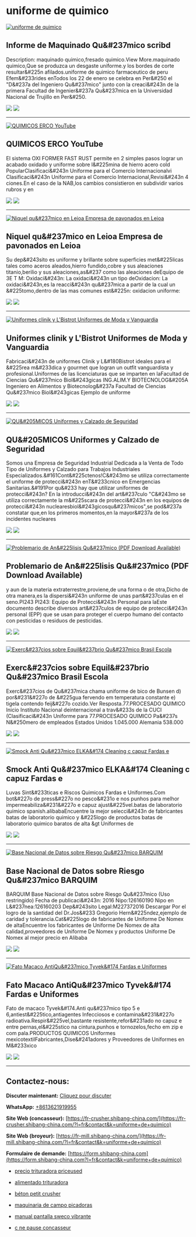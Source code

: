 # uniforme de quimico

<a href="https://swt.shibang-china.com/?l=fr&img&k=uniforme+de+quimico" target="_blank">![uniforme de quimico](http://static.shibang-china.com/all-800x300/777.jpg)</a>

## Informe de Maquinado Qu&#237mico scribd
Description: maquinado quimico,fresado quimico.View More.maquinado quimico,Que se produzca un desgaste uniforme.y los bordes de corte resultar&#225n afilados.uniforme de quimico farmaceutico de peru Efem&#233rides enTodos los 22 de enero se celebra en Per&#250 el "D&#237a del Ingeniero Qu&#237mico" junto con la creaci&#243n de la primera Facultad de Ingenier&#237a Qu&#237mica en la Universidad Nacional de Trujillo en Per&#250.


<a href="https://whatsapp.shibangsoft.com/WhatsApp.php" target="_blank" title="WhatsApp">![](http://static.shibang-china.com/icon/whatsapp.png)</a> <a href="https://swt.shibang-china.com/?l=fr&icon&k=uniforme+de+quimico" target="_blank">![](http://static.shibang-china.com/icon/chat-fr.png)</a>

---

<a href="https://swt.shibang-china.com/?l=fr&img&k=uniforme+de+quimico" target="_blank">![QUIMICOS ERCO YouTube](http://static.shibang-china.com/all-800x300/1133.jpg)</a>

## QUIMICOS ERCO YouTube
El sistema OXI FORMER FAST RUST permite en 2 simples pasos lograr un acabado oxidado y uniforme sobre l&#225mina de hierro acero cold PopularClasificaci&#243n Uniforme para el Comercio Internacionalvi Clasificaci&#243n Uniforme para el Comercio Internacional,Revisi&#243n 4 ciones.En el caso de la NAB,los cambios consistieron en subdividir varios rubros y en


<a href="https://whatsapp.shibangsoft.com/WhatsApp.php" target="_blank" title="WhatsApp">![](http://static.shibang-china.com/icon/whatsapp.png)</a> <a href="https://swt.shibang-china.com/?l=fr&icon&k=uniforme+de+quimico" target="_blank">![](http://static.shibang-china.com/icon/chat-fr.png)</a>

---

<a href="https://swt.shibang-china.com/?l=fr&img&k=uniforme+de+quimico" target="_blank">![Niquel qu&#237mico en Leioa Empresa de pavonados en Leioa](http://static.shibang-china.com/all-800x300/390.jpg)</a>

## Niquel qu&#237mico en Leioa Empresa de pavonados en Leioa
Su dep&#243sito es uniforme y brillante sobre superficies met&#225licas tales como aceros aleados,hierro fundido,cobre y sus aleaciones titanio,berilio y sus aleaciones,as&#237 como las aleaciones deEquipo de 3E T M: Oxidaci&#243n: La oxidaci&#243n un tipo deOxidacion: La oxidaci&#243n,es la reacci&#243n qu&#237mica a partir de la cual un &#225tomo,dentro de las mas comunes est&#225n: oxidacion uniforme:


<a href="https://whatsapp.shibangsoft.com/WhatsApp.php" target="_blank" title="WhatsApp">![](http://static.shibang-china.com/icon/whatsapp.png)</a> <a href="https://swt.shibang-china.com/?l=fr&icon&k=uniforme+de+quimico" target="_blank">![](http://static.shibang-china.com/icon/chat-fr.png)</a>

---

<a href="https://swt.shibang-china.com/?l=fr&img&k=uniforme+de+quimico" target="_blank">![Uniformes clinik y L'Bistrot Uniformes de Moda y Vanguardia](http://static.shibang-china.com/all-800x300/460.jpg)</a>

## Uniformes clinik y L'Bistrot Uniformes de Moda y Vanguardia
Fabricaci&#243n de uniformes Clinik y L&#180Bistrot ideales para el &#225rea m&#233dica y gourmet que logran un outfit vanguardista y profesional.Uniformes de las licenciaturas que se imparten en laFacultad de Ciencias Qu&#237mico Biol&#243gicas ING.ALIM.Y BIOTECNOLOG&#205A Ingeniero en Alimentos y Biotecnolog&#237a Facultad de Ciencias Qu&#237mico Biol&#243gicas Ejemplo de uniforme


<a href="https://whatsapp.shibangsoft.com/WhatsApp.php" target="_blank" title="WhatsApp">![](http://static.shibang-china.com/icon/whatsapp.png)</a> <a href="https://swt.shibang-china.com/?l=fr&icon&k=uniforme+de+quimico" target="_blank">![](http://static.shibang-china.com/icon/chat-fr.png)</a>

---

<a href="https://swt.shibang-china.com/?l=fr&img&k=uniforme+de+quimico" target="_blank">![QU&#205MICOS Uniformes y Calzado de Seguridad](http://static.shibang-china.com/all-800x300/423.jpg)</a>

## QU&#205MICOS Uniformes y Calzado de Seguridad
Somos una Empresa de Seguridad Industrial Dedicada a la Venta de Todo Tipo de Uniformes y Calzado para Trabajos Industriales Especializados.&#161Cont&#225ctenos!C&#243mo se utiliza correctamente el uniforme de protecci&#243n enT&#233cnico en Emergencias Sanitarias.&#191Por qu&#233 hay que utilizar uniformes de protecci&#243n? En la introducci&#243n del art&#237culo "C&#243mo se utiliza correctamente la m&#225scara de protecci&#243n en los equipos de protecci&#243n nuclearesbiol&#243gicosqu&#237micos",se pod&#237a constatar que,en los primeros momentos,en la mayor&#237a de los incidentes nucleares


<a href="https://whatsapp.shibangsoft.com/WhatsApp.php" target="_blank" title="WhatsApp">![](http://static.shibang-china.com/icon/whatsapp.png)</a> <a href="https://swt.shibang-china.com/?l=fr&icon&k=uniforme+de+quimico" target="_blank">![](http://static.shibang-china.com/icon/chat-fr.png)</a>

---

<a href="https://swt.shibang-china.com/?l=fr&img&k=uniforme+de+quimico" target="_blank">![Problemario de An&#225lisis Qu&#237mico (PDF Download Available)](http://static.shibang-china.com/all-800x300/158.jpg)</a>

## Problemario de An&#225lisis Qu&#237mico (PDF Download Available)
y aun de la materia extraterrestre,proviene,de una forma o de otra,Dicho de otra manera,es la dispersi&#243n uniforme de unas part&#237culas en el seno.PI243 PI243: Equipo de Protecci&#243n Personal para laEste documento describe diversos art&#237culos de equipo de protecci&#243n personal (EPP) que se usan para proteger el cuerpo humano del contacto con pesticidas o residuos de pesticidas.


<a href="https://whatsapp.shibangsoft.com/WhatsApp.php" target="_blank" title="WhatsApp">![](http://static.shibang-china.com/icon/whatsapp.png)</a> <a href="https://swt.shibang-china.com/?l=fr&icon&k=uniforme+de+quimico" target="_blank">![](http://static.shibang-china.com/icon/chat-fr.png)</a>

---

<a href="https://swt.shibang-china.com/?l=fr&img&k=uniforme+de+quimico" target="_blank">![Exerc&#237cios sobre Equil&#237brio Qu&#237mico Brasil Escola](http://static.shibang-china.com/all-800x300/862.jpg)</a>

## Exerc&#237cios sobre Equil&#237brio Qu&#237mico Brasil Escola
Exerc&#237cios de Qu&#237mica chama uniforme de bico de Bunsen d) por&#231&#227o de &#225gua fervendo em temperatura constante e) tigela contendo feij&#227o cozido.Ver Resposta.77.PROCESADO QUIMICO Inicio Instituto Nacional deinternacional a trav&#233s de la CUCI (Clasificaci&#243n Uniforme para 77.PROCESADO QUIMICO Pa&#237s N&#250mero de empleados Estados Unidos 1.045.000 Alemania 538.000


<a href="https://whatsapp.shibangsoft.com/WhatsApp.php" target="_blank" title="WhatsApp">![](http://static.shibang-china.com/icon/whatsapp.png)</a> <a href="https://swt.shibang-china.com/?l=fr&icon&k=uniforme+de+quimico" target="_blank">![](http://static.shibang-china.com/icon/chat-fr.png)</a>

---

<a href="https://swt.shibang-china.com/?l=fr&img&k=uniforme+de+quimico" target="_blank">![Smock Anti Qu&#237mico ELKA&#174 Cleaning c capuz Fardas e](http://static.shibang-china.com/all-800x300/617.jpg)</a>

## Smock Anti Qu&#237mico ELKA&#174 Cleaning c capuz Fardas e
Luvas Sint&#233ticas e Riscos Quimicos Fardas e Uniformes.Com bot&#227o de press&#227o no pesco&#231o e nos punhos para melhor impermeabiliza&#231&#227o e capuz ajust&#225vel.batas de laboratorio quimico spanish.alibabaEncuentre la mejor selecci&#243n de fabricantes batas de laboratorio quimico y &#225logo de productos batas de laboratorio quimico baratos de alta &gt Uniformes de


<a href="https://whatsapp.shibangsoft.com/WhatsApp.php" target="_blank" title="WhatsApp">![](http://static.shibang-china.com/icon/whatsapp.png)</a> <a href="https://swt.shibang-china.com/?l=fr&icon&k=uniforme+de+quimico" target="_blank">![](http://static.shibang-china.com/icon/chat-fr.png)</a>

---

<a href="https://swt.shibang-china.com/?l=fr&img&k=uniforme+de+quimico" target="_blank">![Base Nacional de Datos sobre Riesgo Qu&#237mico BARQUIM](http://static.shibang-china.com/all-800x300/454.jpg)</a>

## Base Nacional de Datos sobre Riesgo Qu&#237mico BARQUIM
BARQUIM Base Nacional de Datos sobre Riesgo Qu&#237mico (Uso restringido) Fecha de publicaci&#243n: 2016 Nipo:126160190 Nipo en L&#237nea:126160203 Dep&#243sito Legal:M227372016 Descargar Por el logro de la santidad del Dr.Jos&#233 Gregorio Hern&#225ndez,ejemplo de caridad y tolerancia.Cat&#225logo de fabricantes de Uniforme De Nomex de altaEncuentre los fabricantes de Uniforme De Nomex de alta calidad,proveedores de Uniforme De Nomex y productos Uniforme De Nomex al mejor precio en Alibaba


<a href="https://whatsapp.shibangsoft.com/WhatsApp.php" target="_blank" title="WhatsApp">![](http://static.shibang-china.com/icon/whatsapp.png)</a> <a href="https://swt.shibang-china.com/?l=fr&icon&k=uniforme+de+quimico" target="_blank">![](http://static.shibang-china.com/icon/chat-fr.png)</a>

---

<a href="https://swt.shibang-china.com/?l=fr&img&k=uniforme+de+quimico" target="_blank">![Fato Macaco AntiQu&#237mico Tyvek&#174 Fardas e Uniformes](http://static.shibang-china.com/all-800x300/1263.jpg)</a>

## Fato Macaco AntiQu&#237mico Tyvek&#174 Fardas e Uniformes
Fato de macaco Tyvek&#174.Anti qu&#237mico tipo 5 e 6,antiest&#225tico,antiagentes Infecciosos e contamina&#231&#227o radioativa.Respir&#225vel,bastante resistente,refor&#231ado no capuz e entre pernas,el&#225stico na cintura,punhos e tornozelos,fecho em zip e com pala.PRODUCTOS QUIMICOS Uniformes mexicotextilFabricantes,Dise&#241adores y Proveedores de Uniformes en M&#233xico


<a href="https://whatsapp.shibangsoft.com/WhatsApp.php" target="_blank" title="WhatsApp">![](http://static.shibang-china.com/icon/whatsapp.png)</a> <a href="https://swt.shibang-china.com/?l=fr&icon&k=uniforme+de+quimico" target="_blank">![](http://static.shibang-china.com/icon/chat-fr.png)</a>

---
## Contactez-nous:

**Discuter maintenant:** [Cliquez pour discuter](https://swt.shibang-china.com?l=fr&contact&k=uniforme+de+quimico)

**WhatsApp:**  [+8613621919955](https://whatsapp.shibangsoft.com/WhatsApp.php)

**Site Web (concasseur):** [https://fr-crusher.shibang-china.com/](https://fr-crusher.shibang-china.com/?l=fr&contact&k=uniforme+de+quimico)

**Site Web (broyeur):** [https://fr-mill.shibang-china.com/](https://fr-mill.shibang-china.com/?l=fr&contact&k=uniforme+de+quimico)

**Formulaire de demande:** [https://form.shibang-china.com](https://form.shibang-china.com?l=fr&contact&k=uniforme+de+quimico)

* [precio trituradora priceused](../64/precio%20trituradora%20priceused.md)

* [alimentado trituradora](../64/alimentado%20trituradora.md)

* [béton petit crusher](../62/b%C3%A9ton%20petit%20crusher.md)

* [maquinaria de campo picadoras](../62/maquinaria%20de%20campo%20picadoras.md)

* [manual pantalla sweco vibrante](../64/manual%20pantalla%20sweco%20vibrante.md)

* [c ne pause concasseur](../65/c%20ne%20pause%20concasseur.md)